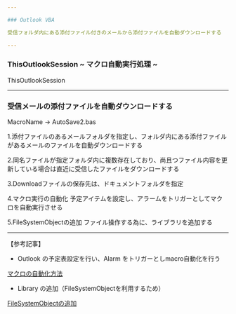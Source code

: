 ```yaml
---

### Outlook VBA

受信フォルダ内にある添付ファイル付きのメールから添付ファイルを自動ダウンロードする

---
```


### ThisOutlookSession  ~ マクロ自動実行処理 ~

ThisOutlookSession

---
### 受信メールの添付ファイルを自動ダウンロードする

MacroName -> AutoSave2.bas

1.添付ファイルのあるメールフォルダを指定し、フォルダ内にある添付ファイルがあるメールのファイルを自動ダウンロードする

2.同名ファイルが指定フォルダ内に複数存在しており、尚且つファイル内容を更新している場合は直近に受信したファイルをダウンロードする

3.Downloadファイルの保存先は、ドキュメントフォルダを指定

4.マクロ実行の自動化
予定アイテムを設定し、アラームをトリガーとしてマクロを自動実行させる

5.FileSystemObjectの追加
ファイル操作する為に、ライブラリを追加する

---

【参考記事】
 
* Outlook の予定表設定を行い、Alarm をトリガーとしmacro自動化を行う

[マクロの自動化方法](https://extan.jp/?p=866&cpage=1&unapproved=1125&moderation-hash=02ff48a4830507554d307dde3b90caf0#:~:text=%E3%81%93%E3%81%AE%E3%83%9E%E3%82%AF%E3%83%AD%E3%82%92ThisOutlookSession%E3%81%AB%E8%BF%BD%E5%8A%A0)

* Library の追加（FileSystemObjectを利用するため）

[FileSystemObjectの追加](https://www.tipsfound.com/vba/18001)
